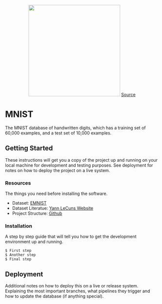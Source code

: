 <p align="center">
    <img src="https://www.davidalber.net/images/og/mnist-digits-2.png" height="300px">
    <a href="https://www.davidalber.net/2023/06/viewing-mnist-images/">Source</a>
</p>

# MNIST

The MNIST database of handwritten digits, which has a training set of 60,000 examples, and a test set of 10,000 examples.

## Getting Started

These instructions will get you a copy of the project up and running on your local machine for development and testing purposes. See deployment for notes on how to deploy the project on a live system.

### Resources

The things you need before installing the software.

- Dataset: [EMNIST](https://www.kaggle.com/datasets/crawford/emnist)
- Dataset Literatue: [Yann LeCuns Website](http://yann.lecun.com/exdb/mnist/index.html)
- Project Structure: [Github](https://github.com/ThomasRobertFr/ml-project-structure?tab=readme-ov-file)

### Installation

A step by step guide that will tell you how to get the development environment up and running.

```
$ First step
$ Another step
$ Final step
```

## Deployment

Additional notes on how to deploy this on a live or release system. Explaining the most important branches, what pipelines they trigger and how to update the database (if anything special).
